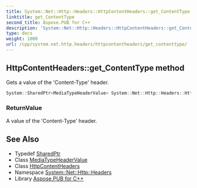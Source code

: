 ```yaml
---
title: System::Net::Http::Headers::HttpContentHeaders::get_ContentType method
linktitle: get_ContentType
second_title: Aspose.PUB for C++
description: 'System::Net::Http::Headers::HttpContentHeaders::get_ContentType method. Gets a value of the ''Content-Type'' header in C++.'
type: docs
weight: 1000
url: /cpp/system.net.http.headers/httpcontentheaders/get_contenttype/
---
```

## HttpContentHeaders::get_ContentType method


Gets a value of the 'Content-Type' header.

```cpp
System::SharedPtr<MediaTypeHeaderValue> System::Net::Http::Headers::HttpContentHeaders::get_ContentType()
```


### ReturnValue

A value of the 'Content-Type' header.

## See Also

* Typedef [SharedPtr](../../../system/sharedptr/)
* Class [MediaTypeHeaderValue](../../mediatypeheadervalue/)
* Class [HttpContentHeaders](../)
* Namespace [System::Net::Http::Headers](../../)
* Library [Aspose.PUB for C++](../../../)
